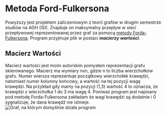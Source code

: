 # Metoda Ford-Fulkersona
Powyższy jest projektem zaliczeniowym z teorii grafów w drugim semestrze studiów na AGH (ISI).
Znajduje on maksymalny przepływ w sieci przepływowej reprezentowanej przez graf za pomocą [metody Forda-Fulkersona](https://pl.wikipedia.org/wiki/Metoda_Forda-Fulkersona).
Program przyjmuje plik w postaci **_macierzy wartości_**.

## Macierz Wartości
Macierz wartości jest moim autorskim pomysłem reprezentacji grafu skierowanego. Macierz ma wymiary nxn, gdzie n to liczba wierzchołków grafu. Numer wiersza reprezentuje początkowy wierzchołek krawędzi, natomiast numer kolumny końcowy, a wartość na tej pozycji wagę krawędzi. Na przykład gdy mamy na pozycji (1,3) wartość 4 to oznacza, że krawędzi z wierzchołka 1 do 3 ma wagę 4. Poniważ program jest napisany pod metodę Forda-Fulkersona zakładam że wagi krawędzi są dodatnie i 0 sygnalizuje, że dana krawędź nie istnieje.![Graf, na którym domyślnie działa program](https://github.com/fiszuuu/TG_projekt/blob/main/graf_domy%C5%9Blny.png)
